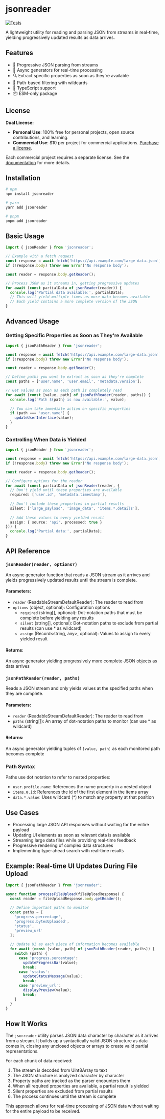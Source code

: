 # jsonreader

[![Tests](https://github.com/formkit/jsonreader/actions/workflows/tests.yml/badge.svg)](https://github.com/formkit/jsonreader/actions/workflows/tests.yml)

A lightweight utility for reading and parsing JSON from streams in real-time, yielding progressively updated results as data arrives.

## Features

- 🚀 Progressive JSON parsing from streams
- 🔄 Async generators for real-time processing
- 🔍 Extract specific properties as soon as they're available
- 🌳 Path-based filtering with wildcards
- 📖 TypeScript support
- 📦 ESM-only package

## License

**Dual License:**
- **Personal Use**: 100% free for personal projects, open source contributions, and learning.
- **Commercial Use**: $10 per project for commercial applications. [Purchase a license](https://buy.stripe.com/14k7uU7jqc7x4jmdQS).

Each commercial project requires a separate license. See the [documentation](https://jsonreader.dev) for more details.

## Installation

```bash
# npm
npm install jsonreader

# yarn
yarn add jsonreader

# pnpm
pnpm add jsonreader
```

## Basic Usage

```typescript
import { jsonReader } from 'jsonreader';

// Example with a fetch request
const response = await fetch('https://api.example.com/large-data.json');
if (!response.body) throw new Error('No response body');

const reader = response.body.getReader();

// Process JSON as it streams in, getting progressive updates
for await (const partialData of jsonReader(reader)) {
  console.log('Partial data available:', partialData);
  // This will yield multiple times as more data becomes available
  // Each yield contains a more complete version of the JSON
}
```

## Advanced Usage

### Getting Specific Properties as Soon as They're Available

```typescript
import { jsonPathReader } from 'jsonreader';

const response = await fetch('https://api.example.com/large-data.json');
if (!response.body) throw new Error('No response body');

const reader = response.body.getReader();

// Define paths you want to extract as soon as they're complete
const paths = ['user.name', 'user.email', 'metadata.version'];

// Get values as soon as each path is completely read
for await (const [value, path] of jsonPathReader(reader, paths)) {
  console.log(`Path ${path} is now available:`, value);
  
  // You can take immediate action on specific properties
  if (path === 'user.name') {
    updateUserInterface(value);
  }
}
```

### Controlling When Data is Yielded

```typescript
import { jsonReader } from 'jsonreader';

const response = await fetch('https://api.example.com/large-data.json');
if (!response.body) throw new Error('No response body');

const reader = response.body.getReader();

// Configure options for the reader
for await (const partialData of jsonReader(reader, {
  // Don't yield until these properties are available
  required: ['user.id', 'metadata.timestamp'],
  
  // Don't include these properties in partial results
  silent: ['large_payload', 'image_data', 'items.*.details'],
  
  // Add these values to every yielded result
  assign: { source: 'api', processed: true }
})) {
  console.log('Partial data:', partialData);
}
```

## API Reference

### `jsonReader(reader, options?)`

An async generator function that reads a JSON stream as it arrives and yields progressively updated results until the stream is complete.

#### Parameters:

- `reader` (ReadableStreamDefaultReader<Uint8Array>): The reader to read from
- `options` (object, optional): Configuration options
  - `required` (string[], optional): Dot-notation paths that must be complete before yielding any results
  - `silent` (string[], optional): Dot-notation paths to exclude from partial results (can use * as wildcard)
  - `assign` (Record<string, any>, optional): Values to assign to every yielded result

#### Returns:

An async generator yielding progressively more complete JSON objects as data arrives

### `jsonPathReader(reader, paths)`

Reads a JSON stream and only yields values at the specified paths when they are complete.

#### Parameters:

- `reader` (ReadableStreamDefaultReader<Uint8Array>): The reader to read from
- `paths` (string[]): An array of dot-notation paths to monitor (can use * as wildcard)

#### Returns:

An async generator yielding tuples of `[value, path]` as each monitored path becomes complete

### Path Syntax

Paths use dot notation to refer to nested properties:

- `user.profile.name`: References the name property in a nested object
- `items.0.id`: References the id of the first element in the items array
- `data.*.value`: Uses wildcard (*) to match any property at that position

## Use Cases

- Processing large JSON API responses without waiting for the entire payload
- Updating UI elements as soon as relevant data is available
- Streaming large data files while providing real-time feedback
- Progressive rendering of complex data structures
- Implementing type-ahead search with real-time results

## Example: Real-time UI Updates During File Upload

```typescript
import { jsonPathReader } from 'jsonreader';

async function processFileUpload(fileUploadResponse) {
  const reader = fileUploadResponse.body.getReader();
  
  // Define important paths to monitor
  const paths = [
    'progress.percentage',
    'progress.bytesUploaded',
    'status',
    'preview_url'
  ];
  
  // Update UI as each piece of information becomes available
  for await (const [value, path] of jsonPathReader(reader, paths)) {
    switch (path) {
      case 'progress.percentage':
        updateProgressBar(value);
        break;
      case 'status':
        updateStatusMessage(value);
        break;
      case 'preview_url':
        displayPreview(value);
        break;
    }
  }
}
```

## How It Works

The `jsonreader` utility parses JSON data character by character as it arrives from a stream. It builds up a syntactically valid JSON structure as data comes in, closing any unclosed objects or arrays to create valid partial representations.

For each chunk of data received:

1. The stream is decoded from Uint8Array to text
2. The JSON structure is analyzed character by character
3. Property paths are tracked as the parser encounters them
4. When all required properties are available, a partial result is yielded
5. Silent properties are excluded from partial results
6. The process continues until the stream is complete

This approach allows for real-time processing of JSON data without waiting for the entire payload to be received. 